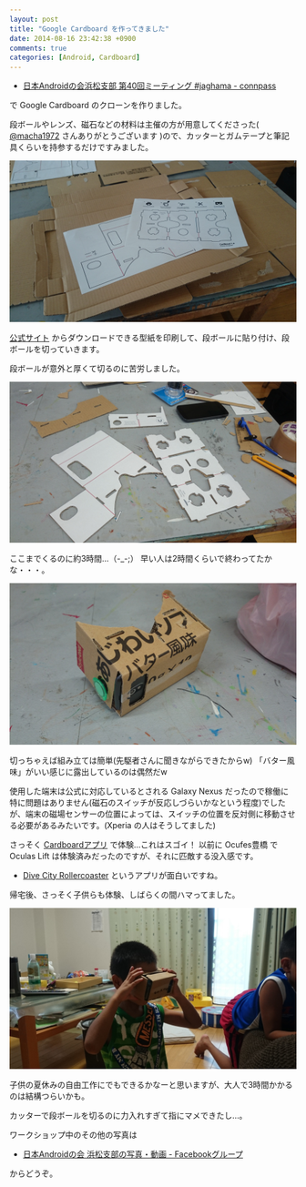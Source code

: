 ```yaml
---
layout: post
title: "Google Cardboard を作ってきました"
date: 2014-08-16 23:42:38 +0900
comments: true
categories: [Android, Cardboard]
---
```


* [日本Androidの会浜松支部 第40回ミーティング #jaghama - connpass](http://connpass.com/event/7735/)

で Google Cardboard のクローンを作りました。
<!--more-->
段ボールやレンズ、磁石などの材料は主催の方が用意してくださった( [@macha1972](https://twitter.com/macha1972) さんありがとうございます )ので、カッターとガムテープと筆記具くらいを持参するだけですみました。

![](/assets/images/posts/make-google-cardboard-01.jpg)

[公式サイト](https://developers.google.com/cardboard/) からダウンロードできる型紙を印刷して、段ボールに貼り付け、段ボールを切っていきます。

段ボールが意外と厚くて切るのに苦労しました。

![](/assets/images/posts/make-google-cardboard-02.jpg)

ここまでくるのに約3時間…（-_-;）
早い人は2時間くらいで終わってたかな・・・。

![](/assets/images/posts/make-google-cardboard-03.jpg)

切っちゃえば組み立ては簡単(先駆者さんに聞きながらできたからw)
「バター風味」がいい感じに露出しているのは偶然だw

使用した端末は公式に対応しているとされる Galaxy Nexus だったので稼働に特に問題はありません(磁石のスイッチが反応しづらいかなという程度)でしたが、端末の磁場センサーの位置によっては、スイッチの位置を反対側に移動させる必要があるみたいです。(Xperia の人はそうしてました)

さっそく [Cardboardアプリ](https://play.google.com/store/apps/details?id=com.google.samples.apps.cardboarddemo&hl=ja) で体験…これはスゴイ！
以前に Ocufes豊橋 で Oculas Lift は体験済みだったのですが、それに匹敵する没入感です。

* [Dive City Rollercoaster](https://play.google.com/store/apps/details?id=com.divegames.divecitycoaster&hl=ja) というアプリが面白いですね。

帰宅後、さっそく子供らも体験、しばらくの間ハマってました。

![](/assets/images/posts/make-google-cardboard-04.jpg)

子供の夏休みの自由工作にでもできるかなーと思いますが、大人で3時間かかるのは結構つらいかも。

カッターで段ボールを切るのに力入れすぎて指にマメできたし…。

ワークショップ中のその他の写真は

* [日本Androidの会 浜松支部の写真・動画 - Facebookグループ](https://www.facebook.com/media/set/?set=o.282944361773276&type=3)

からどうぞ。